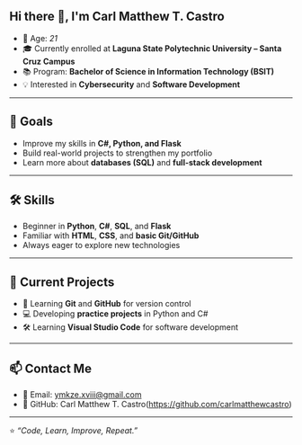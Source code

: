 ## Hi there 👋, I'm Carl Matthew T. Castro

- 🎂 Age: *21*  
- 🎓 Currently enrolled at **Laguna State Polytechnic University – Santa Cruz Campus**  
- 📚 Program: **Bachelor of Science in Information Technology (BSIT)**  
- 💡 Interested in **Cybersecurity** and **Software Development**
  
---
## 🎯 Goals  
- Improve my skills in **C#, Python, and Flask**  
- Build real-world projects to strengthen my portfolio  
- Learn more about **databases (SQL)** and **full-stack development**  

---
## 🛠 Skills  
- Beginner in **Python**, **C#**, **SQL**, and **Flask**  
- Familiar with **HTML**, **CSS**, and **basic Git/GitHub**  
- Always eager to explore new technologies
  
--- 
## 📌 Current Projects  
- 📖 Learning **Git** and **GitHub** for version control  
- 💻 Developing **practice projects** in Python and C#  
- 🛠 Learning **Visual Studio Code** for software development
  
---
## 📫 Contact Me  
- 📧 Email: ymkze.xviii@gmail.com 
- 🐙 GitHub: Carl Matthew T. Castro(https://github.com/carlmatthewcastro)  

---
⭐ *“Code, Learn, Improve, Repeat.”*  
